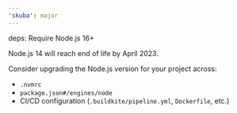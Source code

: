 ```yaml
---
'skuba': major
---
```


deps: Require Node.js 16+

Node.js 14 will reach end of life by April 2023.

Consider upgrading the Node.js version for your project across:

- `.nvmrc`
- `package.json#/engines/node`
- CI/CD configuration (`.buildkite/pipeline.yml`, `Dockerfile`, etc.)
